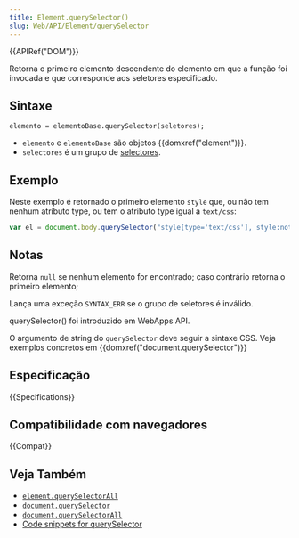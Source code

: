 ```yaml
---
title: Element.querySelector()
slug: Web/API/Element/querySelector
---
```


{{APIRef("DOM")}}

Retorna o primeiro elemento descendente do elemento em que a função foi invocada e que corresponde aos seletores especificado.

## Sintaxe

```
elemento = elementoBase.querySelector(seletores);
```

- `elemento` e `elementoBase` são objetos {{domxref("element")}}.
- `selectores` é um grupo de [selectores](/pt-BR/docs/Web/Guide/CSS/Getting_Started/Selectors).

## Exemplo

Neste exemplo é retornado o primeiro elemento `style` que, ou não tem nenhum atributo type, ou tem o atributo type igual a `text/css`:

```js
var el = document.body.querySelector("style[type='text/css'], style:not([type])");
```

## Notas

Retorna `null` se nenhum elemento for encontrado; caso contrário retorna o primeiro elemento;

Lança uma exceção `SYNTAX_ERR` se o grupo de seletores é inválido.

querySelector() foi introduzido em WebApps API.

O argumento de string do `querySelector` deve seguir a sintaxe CSS. Veja exemplos concretos em {{domxref("document.querySelector")}}

## Especificação

{{Specifications}}

## Compatibilidade com navegadores

{{Compat}}

## Veja Também

- [`element.querySelectorAll`](/pt-BR/docs/DOM/Element.querySelectorAll)
- [`document.querySelector`](/pt-BR/docs/DOM/Document.querySelector)
- [`document.querySelectorAll`](/pt-BR/docs/DOM/Document.querySelectorAll)
- [Code snippets for querySelector](/pt-BR/docs/Code_snippets/QuerySelector)
